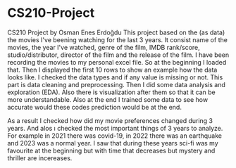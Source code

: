 # CS210-Project
CS210 Project by Osman Enes Erdoğdu
This project based on the (as data) the movies I've beening watching for the last 3 years.
It consist name of the movies, the year I've watched, genre of the film, IMDB rank/score, studio/distributor, director of the film and the release of the film.
I have been recording the movies to my personal excel file. So at the beginning I loaded that. Then I displayed the first 10 rows to show an example how the data looks like.
I checked the data types and if any value is missing or not. This part is data cleaning and preprocessing.
Then I did some data analysis and exploration (EDA). Also there is visualization after them so that it can be more understandable. 
Also at the end I trained some data to see how accurate would these codes prediction would be at the end.

As a result I checked how did my movie preferences changed during 3 years. And alos ı checked the most important things of 3 years to analyze. For example in 2021 there was covid-19, in 2022 there was an earthquake and 2023 was a normal year. I saw that during these years sci-fi was my favourite at the beginning but with time that decreases but mystery and thriller are incereases.
